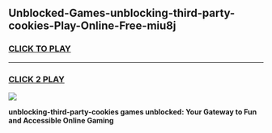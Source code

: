 
## Unblocked-Games-unblocking-third-party-cookies-Play-Online-Free-miu8j
<h3>
<a href="https://premium76.site?title=unblocking-third-party-cookies&ref=26A">CLICK TO PLAY</a></h3>
<hr>

<h3>
<a href="https://premium76.site?title=unblocking-third-party-cookies&ref=26A">CLICK 2 PLAY</a>
  
</h3>

<a href="https://premium76.site?title=unblocking-third-party-cookies&ref=26A"><img src="https://clearcache.store/games.png"></a>


**unblocking-third-party-cookies games unblocked: Your Gateway to Fun and Accessible Online Gaming**
